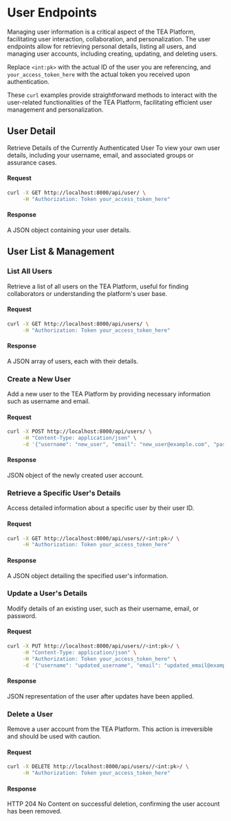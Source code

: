 # User Endpoints

Managing user information is a critical aspect of the TEA Platform, facilitating user interaction, collaboration, and personalization. The user endpoints allow for retrieving personal details, listing all users, and managing user accounts, including creating, updating, and deleting users.

Replace `<int:pk>` with the actual ID of the user you are referencing, and `your_access_token_here` with the actual token you received upon authentication.

These `curl` examples provide straightforward methods to interact with the user-related functionalities of the TEA Platform, facilitating efficient user management and personalization.

## User Detail

Retrieve Details of the Currently Authenticated User
To view your own user details, including your username, email, and associated groups or assurance cases.

#### Request

```bash
curl -X GET http://localhost:8000/api/user/ \
     -H "Authorization: Token your_access_token_here"
```

#### Response

A JSON object containing your user details.

## User List & Management

### List All Users

Retrieve a list of all users on the TEA Platform, useful for finding collaborators or understanding the platform's user base.

#### Request

```bash
curl -X GET http://localhost:8000/api/users/ \
     -H "Authorization: Token your_access_token_here"
```

#### Response

A JSON array of users, each with their details.

### Create a New User

Add a new user to the TEA Platform by providing necessary information such as username and email.

#### Request

```bash
curl -X POST http://localhost:8000/api/users/ \
     -H "Content-Type: application/json" \
     -d '{"username": "new_user", "email": "new_user@example.com", "password": "secure_password"}'
```

#### Response

JSON object of the newly created user account.

### Retrieve a Specific User's Details

Access detailed information about a specific user by their user ID.

#### Request

```bash
curl -X GET http://localhost:8000/api/users//<int:pk>/ \
     -H "Authorization: Token your_access_token_here"
```

#### Response

A JSON object detailing the specified user's information.

### Update a User's Details

Modify details of an existing user, such as their username, email, or password.

#### Request

```bash
curl -X PUT http://localhost:8000/api/users//<int:pk>/ \
     -H "Content-Type: application/json" \
     -H "Authorization: Token your_access_token_here" \
     -d '{"username": "updated_username", "email": "updated_email@example.com"}'
```

#### Response

JSON representation of the user after updates have been applied.

### Delete a User

Remove a user account from the TEA Platform. This action is irreversible and should be used with caution.

#### Request

```bash
curl -X DELETE http://localhost:8000/api/users//<int:pk>/ \
     -H "Authorization: Token your_access_token_here"
```

#### Response

HTTP 204 No Content on successful deletion, confirming the user account has been removed.
